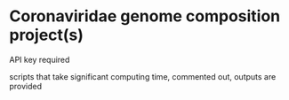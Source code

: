# Coronaviridae genome composition project(s)


API key required

scripts that take significant computing time, commented out, outputs are provided